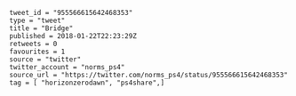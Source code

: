 ```
tweet_id = "955566615642468353"
type = "tweet"
title = "Bridge"
published = 2018-01-22T22:23:29Z
retweets = 0
favourites = 1
source = "twitter"
twitter_account = "norms_ps4"
source_url = "https://twitter.com/norms_ps4/status/955566615642468353"
tag = [ "horizonzerodawn", "ps4share",]
```

<p class='image'><img src='http://mnf.m17s.net/2018/01/22/DULaxWvWsAAw-Mc.jpg' alt=''></p>

